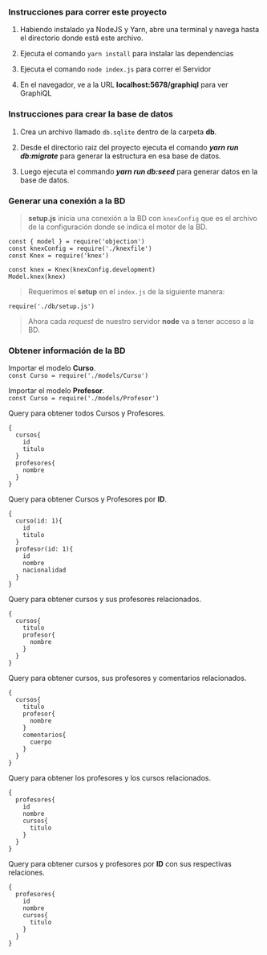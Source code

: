 ### Instrucciones para correr este proyecto

1. Habiendo instalado ya NodeJS y Yarn, abre una terminal y navega hasta el directorio donde está este archivo.

2. Ejecuta el comando `yarn install` para instalar las dependencias

3. Ejecuta el comando `node index.js` para correr el Servidor

4. En el navegador, ve a la URL **localhost:5678/graphiql** para ver GraphiQL


### Instrucciones para crear la base de datos

1. Crea un archivo llamado `db.sqlite` dentro de la carpeta **db**.

2. Desde el directorio raiz del proyecto ejecuta el comando ***yarn run db:migrate*** para generar la estructura en esa base de datos.

3. Luego ejecuta el commando ***yarn run db:seed*** para generar datos en la base de datos.


### Generar una conexión a la BD ###

> **setup.js** inicia una conexión a la BD con `knexConfig` que es el archivo de la configuración donde se indica el motor de la BD.

~~~
const { model } = require('objection')
const knexConfig = require('./knexfile')
const Knex = require('knex')

const knex = Knex(knexConfig.development)
Model.knex(knex)
~~~

> Requerimos el **setup** en el `index.js` de la siguiente manera:

`require('./db/setup.js')`

> Ahora cada *request* de nuestro servidor **node** va a tener acceso a la BD.


### Obtener información de la BD ###

Importar el modelo **Curso**. <br>
`const Curso = require('./models/Curso')`

Importar el modelo **Profesor**. <br>
`const Curso = require('./models/Profesor')`

Query para obtener todos Cursos y Profesores.

~~~
{
  cursos{
    id
    titulo
  }
  profesores{
    nombre
  }
}
~~~

Query para obtener Cursos y Profesores por **ID**.

~~~
{
  curso(id: 1){
    id
    titulo
  }
  profesor(id: 1){
    id
    nombre
    nacionalidad
  }
}
~~~

Query para obtener cursos y sus profesores relacionados.

~~~
{
  cursos{
    titulo
    profesor{
      nombre
    }
  }
}
~~~

Query para obtener cursos, sus profesores y comentarios relacionados.

~~~
{
  cursos{
    titulo
    profesor{
      nombre
    }
    comentarios{
      cuerpo
    }
  }
}
~~~

Query para obtener los profesores y los cursos relacionados.

~~~
{
  profesores{
    id
    nombre
    cursos{
      titulo
    }
  }
}
~~~

Query para obtener cursos y profesores por **ID** con sus respectivas relaciones.

~~~
{
  profesores{
    id
    nombre
    cursos{
      titulo
    }
  }
}
~~~